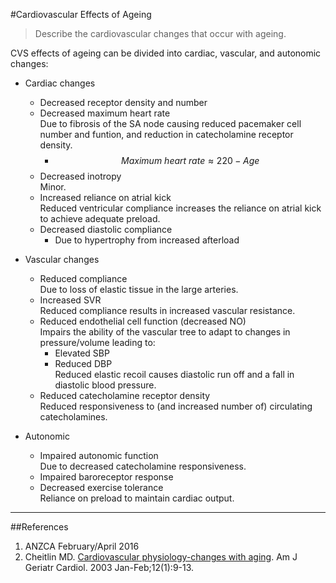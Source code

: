 #Cardiovascular Effects of Ageing

> Describe the cardiovascular changes that occur with ageing.

CVS effects of ageing can be divided into cardiac, vascular, and autonomic changes:
* Cardiac changes
    * Decreased receptor density and number
    * Decreased maximum heart rate  
    Due to fibrosis of the SA node causing reduced pacemaker cell number and funtion, and reduction in catecholamine receptor density.
        * $$Maximum \ heart \ rate ≈ 220 - Age$$
    * Decreased inotropy  
    Minor.
    * Increased reliance on atrial kick  
    Reduced ventricular compliance increases the reliance on atrial kick to achieve adequate preload.
    * Decreased diastolic compliance
        * Due to hypertrophy from increased afterload
        
        
* Vascular changes
    * Reduced compliance  
    Due to loss of elastic tissue in the large arteries.
    * Increased SVR  
    Reduced compliance results in increased vascular resistance.
    * Reduced endothelial cell function (decreased NO)  
    Impairs the ability of the vascular tree to adapt to changes in pressure/volume leading to:
        * Elevated SBP
        * Reduced DBP  
        Reduced elastic recoil causes diastolic run off and a fall in diastolic blood pressure.
    * Reduced catecholamine receptor density  
    Reduced responsiveness to (and increased number of) circulating catecholamines.
    
    
* Autonomic
    * Impaired autonomic function  
    Due to decreased catecholamine responsiveness.
    * Impaired baroreceptor response
    * Decreased exercise tolerance  
    Reliance on preload to maintain cardiac output.


---
##References
1. ANZCA February/April 2016
2. Cheitlin MD. [Cardiovascular physiology-changes with aging](http://onlinelibrary.wiley.com/doi/10.1111/j.1076-7460.2003.01751.x/abstract). Am J Geriatr
Cardiol. 2003 Jan-Feb;12(1):9-13.